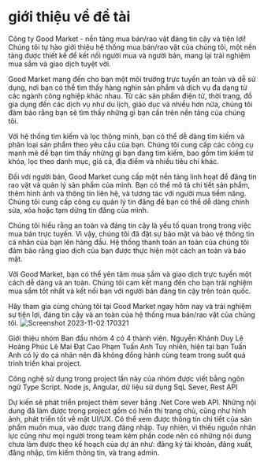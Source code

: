 # giới thiệu về đề tài
Công ty Good Market - nền tảng mua bán/rao vặt đáng tin cậy và tiện lợi! Chúng tôi tự hào giới thiệu hệ thống mua bán/rao vặt của chúng tôi, một nền tảng được thiết kế để kết nối người mua và người bán, mang lại trải nghiệm mua sắm và giao dịch tuyệt vời.

Good Market mang đến cho bạn một môi trường trực tuyến an toàn và dễ sử dụng, nơi bạn có thể tìm thấy hàng nghìn sản phẩm và dịch vụ đa dạng từ các ngành công nghiệp khác nhau. Từ các sản phẩm điện tử, thời trang, đồ gia dụng đến các dịch vụ như du lịch, giáo dục và nhiều hơn nữa, chúng tôi đảm bảo rằng bạn sẽ tìm thấy những gì bạn cần trên nền tảng của chúng tôi.

Với hệ thống tìm kiếm và lọc thông minh, bạn có thể dễ dàng tìm kiếm và phân loại sản phẩm theo yêu cầu của bạn. Chúng tôi cung cấp các công cụ mạnh mẽ để bạn tìm thấy những gì bạn đang tìm kiếm, bao gồm tìm kiếm từ khóa, lọc theo danh mục, giá cả, địa điểm và nhiều tiêu chí khác.

Đối với người bán, Good Market cung cấp một nền tảng linh hoạt để đăng tin rao vặt và quản lý sản phẩm của mình. Bạn có thể mô tả chi tiết sản phẩm, thêm hình ảnh và thông tin liên hệ, và tương tác với người mua tiềm năng. Chúng tôi cung cấp công cụ quản lý tin đăng để bạn có thể dễ dàng chỉnh sửa, xóa hoặc tạm dừng tin đăng của mình.

Chúng tôi hiểu rằng an toàn và đáng tin cậy là yếu tố quan trọng trong việc mua bán trực tuyến. Vì vậy, chúng tôi đã đặt sự bảo mật và bảo vệ thông tin cá nhân của bạn lên hàng đầu. Hệ thống thanh toán an toàn của chúng tôi đảm bảo rằng giao dịch của bạn được thực hiện một cách an toàn và bảo mật.

Với Good Market, bạn có thể yên tâm mua sắm và giao dịch trực tuyến một cách dễ dàng và an toàn. Chúng tôi cam kết mang đến cho bạn trải nghiệm mua sắm tốt nhất và kết nối bạn với người bán đáng tin cậy trên toàn quốc.

Hãy tham gia cùng chúng tôi tại Good Market ngay hôm nay và trải nghiệm sự tiện lợi, đáng tin cậy và an toàn của hệ thống mua bán/rao vặt của chúng tôi.
![Screenshot 2023-11-02 170321](https://github.com/khanhduy1311/Nhom4_raovat_T5_Ca4/assets/131432096/b35186f2-a3ca-4cc0-87d5-a8e55c9c2985)

Giới thiệu nhóm
Ban đầu nhóm 4 có 4 thành viên. 
Nguyễn Khánh Duy
Lê Hoàng Phúc
Lê Mai Đạt
Cao Phạm Tuấn Anh
Tuy nhiên, hiện tại bạn Tuấn Anh có lý do cá nhân nên đã không đồng hành cùng team trong suốt quá trình triển khai project.

Công nghệ sử dụng trong project lần này của nhóm được viết bằng ngôn ngữ Type Script. Node js, Angular, dữ liệu sử dụng SqL Sever, Rest API

Dự kiến sẽ phát triển project thêm sever bằng .Net Core web API. Những nội dung đã làm được trong project gồm có hiển thị trang chủ, cũng như hình ảnh, phát triển tốt về mặt UI/UX. Có thể xem được thông tin chi tiết của sản phẩm muốn mua, vào được trang đăng nhập. Tuy nhiên, vì thiếu nguồn nhân lực cũng như mọi người trong team kém phần code nên có những nội dung chưa làm được theo kế hoạch của dự án như: đăng ký tài khoản, đăng xuất, đăng nhập, tìm kiếm thông tin, và trang admin.
